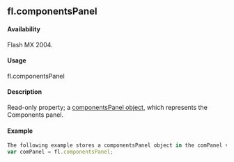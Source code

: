 ## fl.componentsPanel

#### Availability

Flash MX 2004.

#### Usage

fl.componentsPanel

#### Description

Read-only property; a [componentsPanel object](../componentsPanel_object/componentsPanel_summary.md), which represents the Components panel.

#### Example

```javascript
The following example stores a componentsPanel object in the comPanel variable:
var comPanel = fl.componentsPanel;

```